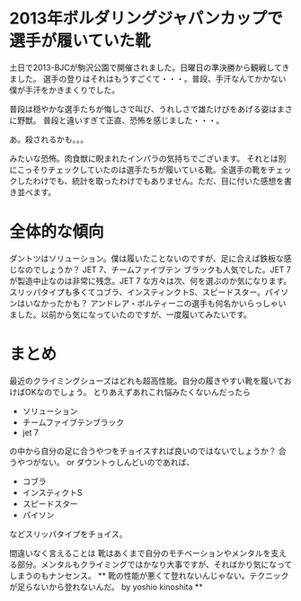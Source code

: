 # 2013年ボルダリングジャパンカップで選手が履いていた靴

土日で2013-BJCが駒沢公園で開催されました。日曜日の準決勝から観戦してきました。
選手の登りはそれはもうすごくて・・・。普段、手汗なんてかかない僕が手汗をかきまくりでした。

普段は穏やかな選手たちが悔しさで叫び、うれしさで雄たけびをあげる姿はまさに野獣。
普段と違いすぎて正直、恐怖を感じました・・・。

あ。殺されるかも。。。

みたいな恐怖。肉食獣に睨まれたインパラの気持ちでございます。
それとは別にこっそりチェックしていたのは選手たちが履いている靴。全選手の靴をチェックしたわけでも、統計を取ったわけでもありません。ただ、目に付いた感想を書き並べます。

# 全体的な傾向
ダントツはソリューション。僕は履いたことないのですが、足に合えば鉄板な感じなのでしょうか？
JET 7、チームファイブテン ブラックも人気でした。JET 7が製造中止なのは非常に残念。JET 7 な方々は次、何を選ぶのか気になります。
スリッパタイプも多くてコブラ、インスティンクトS、スピードスター。パイソンはいなかったかも？
アンドレア・ボルティーニの選手も何名かいらっしゃいました。以前から気になっていたのですが、一度履いてみたいです。

# まとめ
最近のクライミングシューズはどれも超高性能。自分の履きやすい靴を履いておけばOKなのでしょう。
とりあえずあれこれ悩みたくないんだったら

* ソリューション
* チームファイブテンブラック
* jet 7

の中から自分の足に合うやつをチョイスすれば良いのではないでしょうか？
合うやつがない。 or ダウントゥしんどいのであれば、

* コブラ
* インスティクトS
* スピードスター
* パイソン

などスリッパタイプをチョイス。

間違いなく言えることは 靴はあくまで自分のモチベーションやメンタルを支える部分。メンタルもクライミングではかなり大事ですが、そればかり気になってしまうのもナンセンス。
** 靴の性能が悪くて登れないんじゃない。テクニックが足らないから登れないんだ。 by yoshio kinoshita ** 



